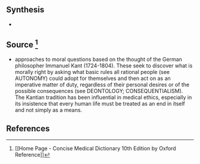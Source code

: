 ## Synthesis
- 
## Source [^1]
- approaches to moral questions based on the thought of the German philosopher Immanuel Kant (1724-1804). These seek to discover what is morally right by asking what basic rules all rational people (see AUTONOMY) could adopt for themselves and then act on as an imperative matter of duty, regardless of their personal desires or of the possible consequences (see DEONTOLOGY; CONSEQUENTIALISM). The Kantian tradition has been influential in medical ethics, especially in its insistence that every human life must be treated as an end in itself and not simply as a means.
## References

[^1]: [[Home Page - Concise Medical Dictionary 10th Edition by Oxford Reference]]